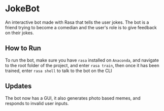 # JokeBot
An interactive bot made with Rasa that tells the user jokes. The bot is a friend trying to become a comedian and the user's role is to give feedback on their jokes. 

## How to Run
 To run the bot, make sure you have `rasa` installed on `Anaconda`, and navigate to the root folder of the project, and enter `rasa train`, then once it has been trained, enter `rasa shell` to talk to the bot on the CLI

## Updates
 The bot now has a GUI, it also generates photo based memes, and responds to invalid user inputs.
